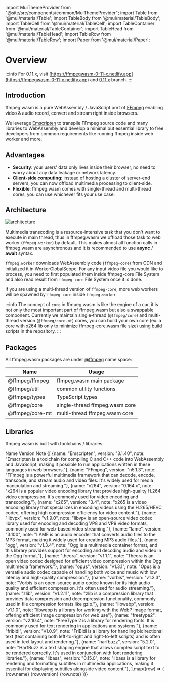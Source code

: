 import MuiThemeProvider from "@site/src/components/common/MuiThemeProvider";
import Table from '@mui/material/Table';
import TableBody from '@mui/material/TableBody';
import TableCell from '@mui/material/TableCell';
import TableContainer from '@mui/material/TableContainer';
import TableHead from '@mui/material/TableHead';
import TableRow from '@mui/material/TableRow';
import Paper from '@mui/material/Paper';

# Overview

:::info
For 0.11.x, visit [https://ffmpegwasm-0-11-x.netlify.app](https://ffmpegwasm-0-11-x.netlify.app)
and [0.11.x](https://github.com/ffmpegwasm/ffmpeg.wasm/tree/0.11.x) branch.
:::

## Introduction

ffmpeg.wasm is a pure WebAssembly / JavaScript port of [FFmpeg](https://www.ffmpeg.org/)
enabling video & audio record, convert and stream right inside browsers.

We leverage
[Emscripten](https://emscripten.org/) to transpile FFmpeg source code and many
libraries to WebAssembly and develop a minimal but essential library to free
developers from common requirements like running ffmpeg inside web worker and
more.

## Advantages

- **Security**: your users' data only lives inside their browser, no need to
    worry about any data leakage or network latency.
- **Client-side computing**: instead of hosting a cluster of server-end servers,
    you can now offload multimedia processing to client-side.
- **Flexible**: ffmpeg.wasm comes with single-thread and multi-thread cores, you
    can use whichever fits your use case.

## Architecture

![architecture](/img/ffmpegwasm-arch.png)

Multimedia transcoding is a resource-intensive task that you don't want to
execute in main thread, thus in ffmpeg.wasm we offload those task to web worker
(`ffmpeg.worker`) by default. This makes almost all function calls in ffmpeg.wasm
are asynchronous and it is recommended to use **async** / **await** syntax.

`ffmpeg.worker` downloads WebAssembly code (`ffmpeg-core`) from CDN
and initialized it in WorkerGlobalScope. For any input video file you would like
to process, you need to first populated them inside ffmpeg-core File System and
also read result from `ffmpeg-core` File System once it is done.

If you are using a multi-thread version of `ffmpeg-core`, more web workers will
be spawned by `ffmpeg-core` inside `ffmpeg.worker`

:::info
The concept of `core` in ffmpeg.wasm is like the engine of a car, it is not only
the most important part of ffmpeg.wasm but also a swappable component. Currently
we maintain single-thread (`@ffmpeg/core`) and multi-thread version
(`@ffmpeg/core-mt`) cores, you can build your own core (ex. a core with x264
 lib only to minimize ffmpeg-core.wasm file size) using build scripts in the repository.
:::

## Packages

All ffmpeg.wasm packages are under [@ffmpeg](https://www.npmjs.com/search?q=%40ffmpeg)
name space:

| Name | Usage |
| ---- | ----- |
| @ffmpeg/ffmpeg | ffmpeg.wasm main package |
| @ffmpeg/util | common utility functions |
| @ffmpeg/types | TypeScript types |
| @ffmpeg/core | single-thread ffmpeg.wasm core |
| @ffmpeg/core-mt | multi-thread ffmpeg.wasm core |

## Libraries

ffmpeg.wasm is built with toolchains / libraries:

<MuiThemeProvider>
    <TableContainer>
      <Table sx={{ minWidth: 650 }} aria-label="simple table">
        <TableHead>
          <TableRow>
            <TableCell align="center">Name</TableCell>
            <TableCell align="center">Version</TableCell>
            <TableCell align="center">Note</TableCell>
          </TableRow>
        </TableHead>
        <TableBody>
          {[
            {name: "Emscripten", version: "3.1.40", note: "Emscripten is a toolchain for compiling C and C++ code into WebAssembly and JavaScript, making it possible to run applications written in these languages in web browsers."},
            {name: "FFmpeg", version: "n5.1.3", note: "FFmpeg is a powerful multimedia framework that can decode, encode, transcode, and stream audio and video files. It's widely used for media manipulation and streaming."},
            {name: "x264", version: "0.164.x", note: "x264 is a popular video encoding library that provides high-quality H.264 video compression. It's commonly used for video encoding and transcoding."},
            {name: "x265", version: "3.4", note: "x265 is a video encoding library that specializes in encoding videos using the H.265/HEVC codec, offering high compression efficiency for video content."},
            {name: "libvpx", version: "v1.9.0", note: "libvpx is an open-source video codec library used for encoding and decoding VP8 and VP9 video formats, commonly used for web-based video streaming."},
            {name: "lame", version: "3.100", note: "LAME is an audio encoder that converts audio files to the MP3 format, making it widely used for creating MP3 audio files."},
            {name: "ogg", version: "v1.3.4", note: "Ogg is a multimedia container format, and this library provides support for encoding and decoding audio and video in the Ogg format."},
            {name: "theora", version: "v1.1.1", note: "Theora is an open video codec designed for efficient video compression within the Ogg multimedia framework."},
            {name: "opus", version: "v1.3.1", note: "Opus is a versatile audio codec capable of handling both voice and music with low latency and high-quality compression."},
            {name: "vorbis", version: "v1.3.3", note: "Vorbis is an open-source audio codec known for its high audio quality and efficient compression. It's often used for audio streaming."},
            {name: "zlib", version: "v1.2.11", note: "zlib is a compression library that provides data compression and decompression functionality, commonly used in file compression formats like gzip."},
            {name: "libwebp", version: "v1.1.0", note: "libwebp is a library for working with the WebP image format, offering efficient image compression for web use"},
            {name: "freetype2", version: "v2.10.4", note: "FreeType 2 is a library for rendering fonts. It is commonly used for text rendering in applications and systems."},
            {name: "fribidi", version: "v1.0.9", note: "FriBidi is a library for handling bidirectional text (text containing both left-to-right and right-to-left scripts) and is often used in text layout and rendering."},
            {name: "harfbuzz", version: "5.2.0", note: "HarfBuzz is a text shaping engine that allows complex script text to be rendered correctly. It's used in conjunction with font rendering libraries."},
            {name: "libass", version: "0.15.0", note: "libass is a library for rendering and formatting subtitles in multimedia applications, making it essential for displaying subtitles alongside video content."},
           ].map((row) => (
            <TableRow
              key={row.name}
            >
              <TableCell component="th" scope="row">
                {row.name}
              </TableCell>
              <TableCell align="left">{row.version}</TableCell>
              <TableCell align="left">{row.note}</TableCell>
            </TableRow>
          ))}
        </TableBody>
      </Table>
    </TableContainer>
</MuiThemeProvider>
